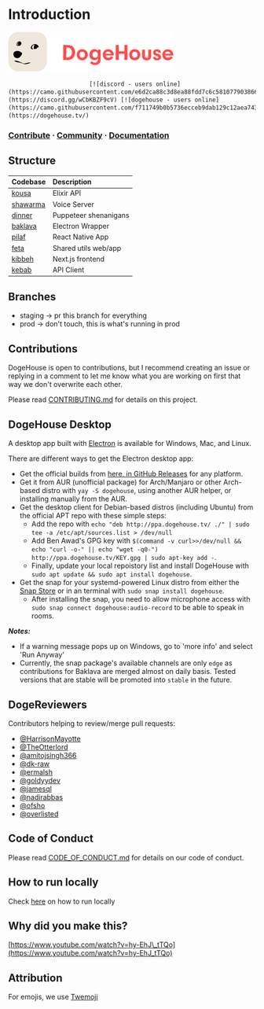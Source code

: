 # Introduction

 

![ Taking voice conversations to the moon&#x1F680;](https://raw.githubusercontent.com/benawad/dogehouse/staging/.redesign-assets/dogehouse_logo.svg)

                           [![discord - users online](https://camo.githubusercontent.com/e6d2ca88c3d8ea88fdd7c6c581077903866f6cb8bc77de8027b89d74377a51c4/68747470733a2f2f696d672e736869656c64732e696f2f646973636f72642f3831303537313437373331363430333233333f7374796c653d666f722d7468652d6261646765)](https://discord.gg/wCbKBZF9cV) [![dogehouse - users online](https://camo.githubusercontent.com/f711749b0b5736ecceb9dab129c12aea74321a268bfd721232a6cc8752385e6b/68747470733a2f2f696d672e736869656c64732e696f2f656e64706f696e743f636f6c6f723d464434443444267374796c653d666f722d7468652d62616467652675726c3d68747470732533412532462532466170692e646f676567617264656e2e6e65742532467631253246736869656c6473)](https://dogehouse.tv/)

###                          [Contribute](https://github.com/benawad/dogehouse/blob/staging/CONTRIBUTING.md) · [Community](https://discord.gg/82HzQCJCDg) · [Documentation](https://github.com/benawad/dogehouse/blob/staging/docs/README.MD)

## Structure

| Codebase | Description |
| :--- | :--- |
| [kousa](https://github.com/benawad/dogehouse/blob/staging/kousa) | Elixir API |
| [shawarma](https://github.com/benawad/dogehouse/blob/staging/shawarma) | Voice Server |
| [dinner](https://github.com/benawad/dogehouse/blob/staging/dinner) | Puppeteer shenanigans |
| [baklava](https://github.com/benawad/dogehouse/blob/staging/baklava) | Electron Wrapper |
| [pilaf](https://github.com/benawad/dogehouse/blob/staging/pilaf) | React Native App |
| [feta](https://github.com/benawad/dogehouse/blob/staging/feta) | Shared utils web/app |
| [kibbeh](https://github.com/benawad/dogehouse/blob/staging/kibbeh) | Next.js frontend |
| [kebab](https://github.com/benawad/dogehouse/blob/staging/kebab) | API Client |

## Branches

* staging -&gt; pr this branch for everything
* prod -&gt; don't touch, this is what's running in prod

## Contributions

DogeHouse is open to contributions, but I recommend creating an issue or replying in a comment to let me know what you are working on first that way we don't overwrite each other.

Please read [CONTRIBUTING.md](https://github.com/benawad/dogehouse/blob/staging/CONTRIBUTING.md) for details on this project.

## DogeHouse Desktop

A desktop app built with [Electron](https://www.electronjs.org/) is available for Windows, Mac, and Linux.

There are different ways to get the Electron desktop app:

* Get the official builds from [here, in GitHub Releases](https://github.com/benawad/dogehouse/releases/latest) for any platform.
* Get it from AUR \(unofficial package\) for Arch/Manjaro or other Arch-based distro with `yay -S dogehouse`, using another AUR helper, or installing manually from the AUR.
* Get the desktop client for Debian-based distros \(including Ubuntu\) from the official APT repo with these simple steps:
  * Add the repo with `echo "deb http://ppa.dogehouse.tv/ ./" | sudo tee -a /etc/apt/sources.list > /dev/null`
  * Add Ben Awad's GPG key with `$(command -v curl>>/dev/null && echo "curl -o-" || echo "wget -q0-") http://ppa.dogehouse.tv/KEY.gpg | sudo apt-key add -`.
  * Finally, update your local repoistory list and install DogeHouse with `sudo apt update && sudo apt install dogehouse`.
* Get the snap for your systemd-powered Linux distro from either the [Snap Store](https://snapcraft.io/dogehouse) or in an terminal with `sudo snap install dogehouse`.
  * After installing the snap, you need to allow microphone access with `sudo snap connect dogehouse:audio-record` to be able to speak in rooms.

_**Notes:**_

* If a warning message pops up on Windows, go to 'more info' and select 'Run Anyway'
* Currently, the snap package's available channels are only `edge` as contributions for Baklava are merged almost on daily basis. Tested versions that are stable will be promoted into `stable` in the future.

## DogeReviewers

Contributors helping to review/merge pull requests:

* [@HarrisonMayotte](https://github.com/HarrisonMayotte)
* [@TheOtterlord](https://github.com/TheOtterlord)
* [@amitojsingh366](https://github.com/amitojsingh366)
* [@dk-raw](https://github.com/dk-raw)
* [@ermalsh](https://github.com/ermalsh)
* [@goldyydev](https://github.com/goldyydev)
* [@jamesql](https://github.com/jamesql)
* [@nadirabbas](https://github.com/nadirabbas)
* [@ofsho](https://github.com/ofsho)
* [@overlisted](https://github.com/overlisted)

## Code of Conduct

Please read [CODE\_OF\_CONDUCT.md](https://github.com/benawad/dogehouse/blob/staging/CODE_OF_CONDUCT.md) for details on our code of conduct.

## How to run locally

Check [here](https://github.com/benawad/dogehouse/blob/staging/CONTRIBUTING.md#quickstart-local-frontend-development) on how to run locally

## Why did you make this?

[https://www.youtube.com/watch?v=hy-EhJ\_tTQo](https://www.youtube.com/watch?v=hy-EhJ_tTQo)

## Attribution

For emojis, we use [Twemoji](https://twemoji.twitter.com/)

